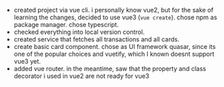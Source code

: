 * created project via vue cli. i personally know vue2, but for the sake of learning the changes, decided to use vue3
(`vue create`). chose npm as package manager. chose typescript.
* checked everything into local version control.
* created service that fetches all transactions and all cards.
* create basic card component. chose as UI framework  quasar, since its one of the popular choices and vuetify, which I known doesnt support vue3 yet. 
* added vue router. in the meantime, saw that the property and class decorator i used in vue2 are not ready for vue3
